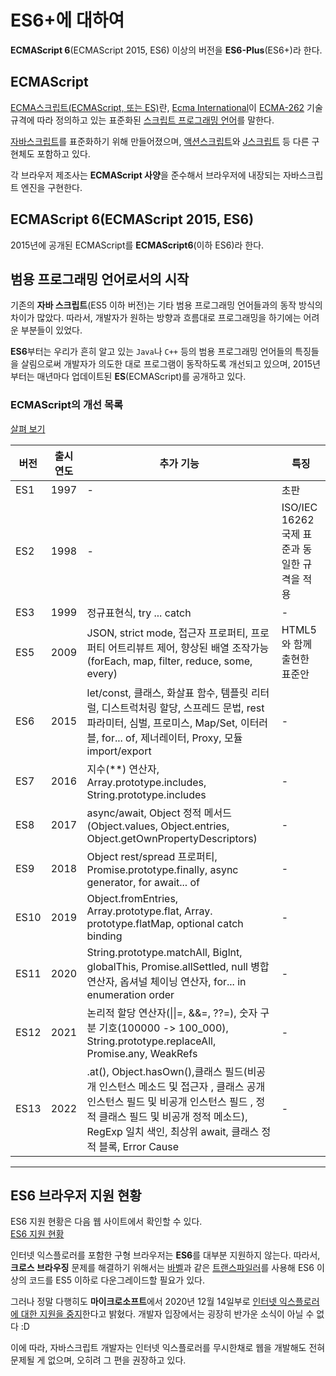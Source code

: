 # ES6+에 대하여
**ECMAScript 6**(ECMAScript 2015, ES6) 이상의 버전을 **ES6-Plus**(ES6+)라 한다.

## ECMAScript
[ECMA스크립트(ECMAScript, 또는 ES)](https://ko.wikipedia.org/wiki/ECMA%EC%8A%A4%ED%81%AC%EB%A6%BD%ED%8A%B8)란, [Ecma International](https://ko.wikipedia.org/wiki/Ecma_%EC%9D%B8%ED%84%B0%EB%82%B4%EC%85%94%EB%84%90)이 [ECMA-262](https://www.ecma-international.org/publications-and-standards/standards/ecma-262/) 기술 규격에 따라 정의하고 있는 표준화된 [스크립트 프로그래밍 언어](https://ko.wikipedia.org/wiki/%EC%8A%A4%ED%81%AC%EB%A6%BD%ED%8A%B8_%ED%94%84%EB%A1%9C%EA%B7%B8%EB%9E%98%EB%B0%8D_%EC%96%B8%EC%96%B4)를 말한다.

[자바스크립트](https://ko.wikipedia.org/wiki/%EC%9E%90%EB%B0%94%EC%8A%A4%ED%81%AC%EB%A6%BD%ED%8A%B8)를 표준화하기 위해 만들어졌으며, [액션스크립트](https://ko.wikipedia.org/wiki/%EC%95%A1%EC%85%98%EC%8A%A4%ED%81%AC%EB%A6%BD%ED%8A%B8)와 [J스크립트](https://ko.wikipedia.org/wiki/J%EC%8A%A4%ED%81%AC%EB%A6%BD%ED%8A%B8) 등 다른 구현체도 포함하고 있다.

각 브라우저 제조사는 **ECMAScript 사양**을 준수해서 브라우저에 내장되는 자바스크립트 엔진을 구현한다.

## ECMAScript 6(ECMAScript 2015, ES6)
2015년에 공개된 ECMAScript를 **ECMAScript6**(이하 ES6)라 한다.

## 범용 프로그래밍 언어로서의 시작
기존의 **자바 스크립트**(ES5 이하 버전)는 기타 범용 프로그래밍 언어들과의 동작 방식의 차이가 많았다. 따라서, 개발자가 원하는 방향과 흐름대로 프로그래밍을 하기에는 어려운 부분들이 있었다. 

**ES6**부터는 우리가 흔히 알고 있는 ```Java```나 ```C++``` 등의 범용 프로그래밍 언어들의 특징들을 살림으로써 개발자가 의도한 대로 프로그램이 동작하도록 개선되고 있으며, 2015년 부터는 매년마다 업데이트된 **ES**(ECMAScript)를 공개하고 있다.

### ECMAScript의 개선 목록
[살펴 보기](https://github.com/tc39/proposals/blob/main/finished-proposals.md)

| 버전 | 출시 연도 | 추가 기능 | 특징 |
| - | - | - | - |
| ES1 | 1997 | - | 초판 |
| ES2 | 1998 | - | ISO/IEC 16262 국제 표준과 동일한 규격을 적용 |
| ES3 | 1999 | 정규표현식, try ... catch | - |
| ES5 | 2009 | JSON, strict mode, 접근자 프로퍼티, 프로퍼티 어트리뷰트 제어, 향상된 배열 조작가능(forEach, map, filter, reduce, some, every) | HTML5와 함께 출현한 표준안 |
| ES6 | 2015 | let/const, 클래스, 화살표 함수, 템플릿 리터럴, 디스트럭처링 할당, 스프레드 문법, rest 파라미터, 심벌, 프로미스, Map/Set, 이터러블, for... of, 제너레이터, Proxy, 모듈 import/export | - |
| ES7 | 2016 | 지수(**) 연산자, Array.prototype.includes, String.prototype.includes | - |
| ES8 | 2017 | async/await, Object 정적 메서드(Object.values, Object.entries, Object.getOwnPropertyDescriptors) | - |
| ES9 | 2018 | Object rest/spread 프로퍼티, Promise.prototype.finally, async generator, for await... of | - |
| ES10 | 2019 | Object.fromEntries, Array.prototype.flat, Array. prototype.flatMap, optional catch binding | - |
| ES11 | 2020 | String.prototype.matchAll, Biglnt, globalThis, Promise.allSettled, null 병합연산자, 옵셔널 체이닝 연산자, for... in enumeration order | - |
| ES12 | 2021 | 논리적 할당 연산자(\|\|=, &&=, ??=), 숫자 구분 기호(100000 -> 100_000), String.prototype.replaceAll, Promise.any, WeakRefs | - |
| ES13 | 2022 | .at(), Object.hasOwn(),클래스 필드(비공개 인스턴스 메소드 및 접근자 , 클래스 공개 인스턴스 필드 및 비공개 인스턴스 필드 , 정적 클래스 필드 및 비공개 정적 메소드), RegExp 일치 색인, 최상위 await,  클래스 정적 블록, Error Cause | - |
---

## ES6 브라우저 지원 현황
ES6 지원 현황은 다음 웹 사이트에서 확인할 수 있다.  
[ES6 지원 현황](https://kangax.github.io/compat-table/es6/)

인터넷 익스플로러를 포함한 구형 브라우저는 **ES6**를 대부분 지원하지 않는다. 따라서, **크로스 브라우징** 문제를 해결하기 위해서는 [바벨](https://babeljs.io/)과 같은 [트랜스파일러](https://ko.wikipedia.org/wiki/%EC%86%8C%EC%8A%A4_%EB%8C%80_%EC%86%8C%EC%8A%A4_%EC%BB%B4%ED%8C%8C%EC%9D%BC%EB%9F%AC)를 사용해 ES6 이상의 코드를 ES5 이하로 다운그레이드할 필요가 있다.

그러나 정말 다행히도 **마이크로소프트**에서 2020년 12월 14일부로 [인터넷 익스플로러에 대한 지원을 중지](https://docs.microsoft.com/ko-kr/lifecycle/announcements/internet-explorer-11-support-end-dates)한다고 밝혔다. 개발자 입장에서는 굉장히 반가운 소식이 아닐 수 없다 :D  

이에 따라, 자바스크립트 개발자는 인터넷 익스플로러를 무시한채로 웹을 개발해도 전혀 문제될 게 없으며, 오히려 그 편을 권장하고 있다.